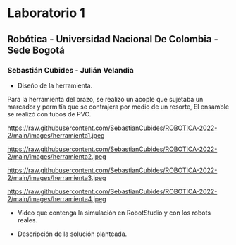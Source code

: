 # Laboratorio 1
## Robótica - Universidad Nacional De Colombia - Sede Bogotá
### Sebastián Cubides - Julián Velandia

- Diseño de la herramienta.

Para la herramienta del brazo, se realizó un acople que sujetaba un marcador y permitía que se contrajera por medio de un resorte, El ensamble se realizó con tubos de PVC.

https://raw.githubusercontent.com/SebastianCubides/ROBOTICA-2022-2/main/images/herramienta1.jpeg


https://raw.githubusercontent.com/SebastianCubides/ROBOTICA-2022-2/main/images/herramienta2.jpeg


https://raw.githubusercontent.com/SebastianCubides/ROBOTICA-2022-2/main/images/herramienta3.jpeg


https://raw.githubusercontent.com/SebastianCubides/ROBOTICA-2022-2/main/images/herramienta4.jpeg


- Video que contenga la simulación en RobotStudio y con los robots reales.



- Descripción de la solución planteada.